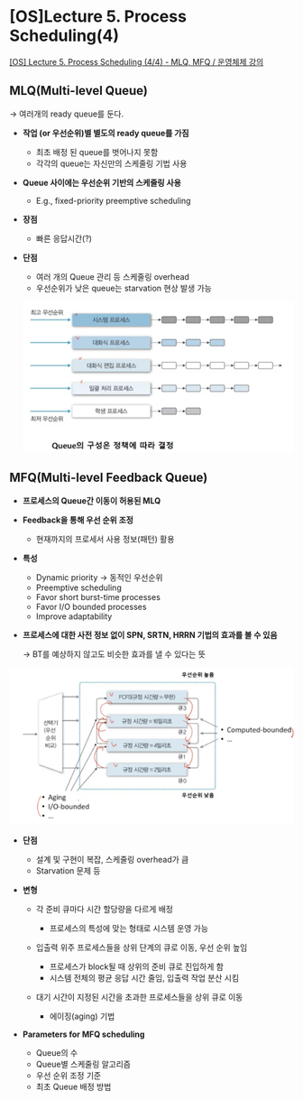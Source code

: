 # [OS]Lecture 5. Process Scheduling(4)

[[OS] Lecture 5. Process Scheduling (4/4) - MLQ, MFQ / 운영체제 강의](https://www.youtube.com/watch?v=actKUqea6Xc&list=PLBrGAFAIyf5rby7QylRc6JxU5lzQ9c4tN&index=11)

## MLQ(Multi-level Queue)

→ 여러개의  ready queue를 둔다.

- **작업 (or 우선순위)별 별도의 ready queue를 가짐**
    - 최초 배정 된 queue를 벗어나지 못함
    - 각각의 queue는 자신만의 스케줄링 기법 사용

- **Queue 사이에는 우선순위 기반의 스케줄링 사용**
    - E.g., fixed-priority preemptive scheduling

- **장점**
    - 빠른 응답시간(?)

- **단점**
    - 여러 개의 Queue 관리 등 스케줄링 overhead
    - 우선순위가 낮은 queue는 starvation 현상 발생 가능

    ![Untitled](%5BOS%5DLecture%205%20Process%20Scheduling(4)%206a4617b661504d2fbbbb2c5354d26d06/Untitled.png)

## MFQ(Multi-level Feedback Queue)

- **프로세스의 Queue간 이동이 허용된 MLQ**

- **Feedback을 통해 우선 순위 조정**
    - 현재까지의 프로세서 사용 정보(패턴) 활용

- **특성**
    - Dynamic priority → 동적인 우선순위
    - Preemptive scheduling
    - Favor short burst-time processes
    - Favor I/O bounded processes
    - Improve adaptability

- **프로세스에 대한 사전 정보 없이 SPN, SRTN, HRRN 기법의 효과를 볼 수 있음**

    → BT를 예상하지 않고도 비슷한 효과를 낼 수 있다는 뜻

![Untitled](%5BOS%5DLecture%205%20Process%20Scheduling(4)%206a4617b661504d2fbbbb2c5354d26d06/Untitled%201.png)

- **단점**
    - 설계 및 구현이 복잡, 스케줄링 overhead가 큼
    - Starvation 문제 등

- **변형**
    - 각 준비 큐마다 시간 할당량을 다르게 배정
        - 프로세스의 특성에 맞는 형태로 시스템 운영 가능

    - 입출력 위주 프로세스들을 상위 단계의 큐로 이동, 우선 순위 높임
        - 프로세스가 block될 때 상위의 준비 큐로 진입하게 함
        - 시스템 전체의 평균 응답 시간 줄임, 입출력 작업 분산 시킴

    - 대기 시간이 지정된 시간을 초과한 프로세스들을 상위 큐로 이동
        - 에이징(aging) 기법

- **Parameters for MFQ scheduling**
    - Queue의 수
    - Queue별 스케줄링 알고리즘
    - 우선 순위 조정 기준
    - 최초 Queue 배정 방법